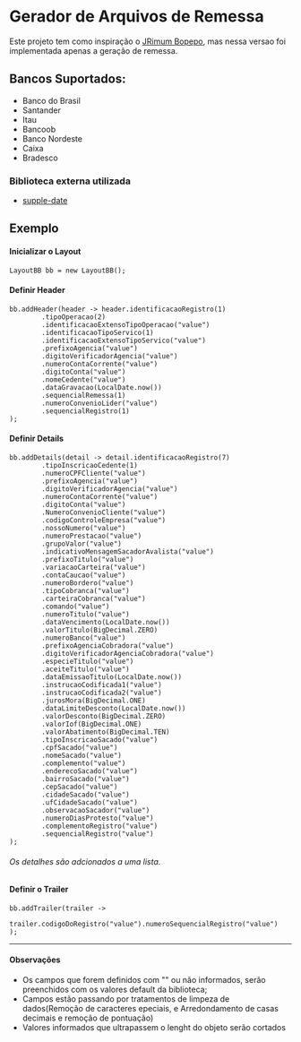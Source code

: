 # Gerador de Arquivos de Remessa

Este projeto tem como inspiração o [JRimum Bopepo](https://github.com/jrimum/bopepo), mas nessa versao foi implementada
apenas a geração de remessa.

## Bancos Suportados:

- Banco do Brasil
- Santander
- Itau
- Bancoob
- Banco Nordeste
- Caixa
- Bradesco

### Biblioteca externa utilizada

- [supple-date](https://github.com/dlduarte/supple-date)


## Exemplo

#### Inicializar o Layout

```
LayoutBB bb = new LayoutBB();
```

#### Definir Header
```
bb.addHeader(header -> header.identificacaoRegistro(1)
        .tipoOperacao(2)
        .identificacaoExtensoTipoOperacao("value")
        .identificacaoTipoServico(1)
        .identificacaoExtensoTipoServico("value")
        .prefixoAgencia("value")
        .digitoVerificadorAgencia("value")
        .numeroContaCorrente("value")
        .digitoConta("value")
        .nomeCedente("value")
        .dataGravacao(LocalDate.now())
        .sequencialRemessa(1)
        .numeroConvenioLider("value")
        .sequencialRegistro(1)
);
```

#### Definir Details
```
bb.addDetails(detail -> detail.identificacaoRegistro(7)
        .tipoInscricaoCedente(1)
        .numeroCPFCliente("value")
        .prefixoAgencia("value")
        .digitoVerificadorAgencia("value")
        .numeroContaCorrente("value")
        .digitoConta("value")
        .NumeroConvenioCliente("value")
        .codigoControleEmpresa("value")
        .nossoNumero("value")
        .numeroPrestacao("value")
        .grupoValor("value")
        .indicativoMensagemSacadorAvalista("value")
        .prefixoTitulo("value")
        .variacaoCarteira("value")
        .contaCaucao("value")
        .numeroBordero("value")
        .tipoCobranca("value")
        .carteiraCobranca("value")
        .comando("value")
        .numeroTitulo("value")
        .dataVencimento(LocalDate.now())
        .valorTitulo(BigDecimal.ZERO)
        .numeroBanco("value")
        .prefixoAgenciaCobradora("value")
        .digitoVerificadorAgenciaCobradora("value")
        .especieTitulo("value")
        .aceiteTitulo("value")
        .dataEmissaoTitulo(LocalDate.now())
        .instrucaoCodificada1("value")
        .instrucaoCodificada2("value")
        .jurosMora(BigDecimal.ONE)
        .dataLimiteDesconto(LocalDate.now())
        .valorDesconto(BigDecimal.ZERO)
        .valorIof(BigDecimal.ONE)
        .valorAbatimento(BigDecimal.TEN)
        .tipoInscricaoSacado("value")
        .cpfSacado("value")
        .nomeSacado("value")
        .complemento("value")
        .enderecoSacado("value")
        .bairroSacado("value")
        .cepSacado("value")
        .cidadeSacado("value")
        .ufCidadeSacado("value")
        .observacaoSacador("value")
        .numeroDiasProtesto("value")
        .complementoRegistro("value")
        .sequencialRegistro("value")
);
```
###### *Os detalhes são adcionados a uma lista.*

#### Definir o Trailer

```
bb.addTrailer(trailer ->
    trailer.codigoDoRegistro("value").numeroSequencialRegistro("value")
);
```
___

#### Observações
- Os campos que forem definidos com "" ou não informados, serão preenchidos com os valores default da biblioteca;
- Campos estão passando por tratamentos de limpeza de dados(Remoção de caracteres epeciais, e Arredondamento de casas decimais e remoção de pontuação)
- Valores informados que ultrapassem o lenght do objeto serão cortados
